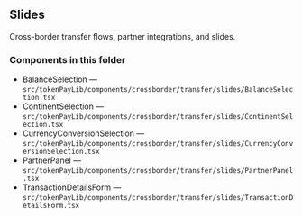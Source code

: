 ## Slides

Cross-border transfer flows, partner integrations, and slides.

### Components in this folder
- BalanceSelection — `src/tokenPayLib/components/crossborder/transfer/slides/BalanceSelection.tsx`
- ContinentSelection — `src/tokenPayLib/components/crossborder/transfer/slides/ContinentSelection.tsx`
- CurrencyConversionSelection — `src/tokenPayLib/components/crossborder/transfer/slides/CurrencyConversionSelection.tsx`
- PartnerPanel — `src/tokenPayLib/components/crossborder/transfer/slides/PartnerPanel.tsx`
- TransactionDetailsForm — `src/tokenPayLib/components/crossborder/transfer/slides/TransactionDetailsForm.tsx`
